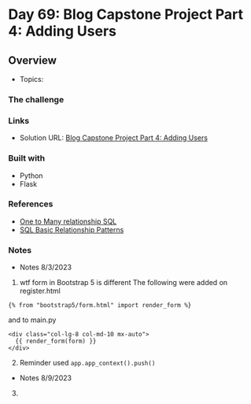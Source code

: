 # Day 69: Blog Capstone Project Part 4: Adding Users

## Overview

- Topics: 

### The challenge

 

### Links

- Solution URL: [Blog Capstone Project Part 4: Adding Users](https://github.com/Mikerniker/100_Days_of_Python/tree/main/Day69)

### Built with

- Python
- Flask


### References

- [One to Many relationship SQL](https://docs.sqlalchemy.org/en/20/orm/basic_relationships.html#one-to-many)
- [SQL Basic Relationship Patterns](https://docs.sqlalchemy.org/en/20/orm/basic_relationships.html)

### Notes
- Notes 8/3/2023
1. wtf form in Bootstrap 5 is different
The following were added on register.html
```
{% from "bootstrap5/form.html" import render_form %}
```
and to main.py
```
<div class="col-lg-8 col-md-10 mx-auto">
  {{ render_form(form) }}
</div>
```
2. Reminder used  ```app.app_context().push()```

- Notes 8/9/2023
3. 